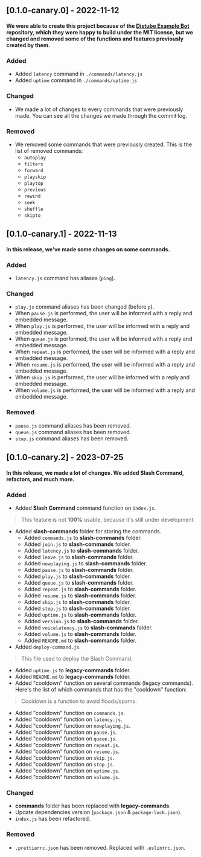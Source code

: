 
## [0.1.0-canary.0] - 2022-11-12
#### We were able to create this project because of the [Distube Example Bot](https://github.com/distubejs/example) repository, which they were happy to build under the MIT license, but we changed and removed some of the functions and features previously created by them.

### Added

- Added ```latency``` command in ```./commands/latency.js```
- Added ```uptime``` command in ```./commands/uptime.js```

### Changed

- We made a lot of changes to every commands that were previously made. You can see all the changes we made through the commit log.

### Removed

- We removed some commands that were previously created. This is the list of removed commands: 
  - ```autoplay```
  - ```filters```
  - ```forward```
  - ```playskip```
  - ```playtop```
  - ```previous```
  - ```rewind```
  - ```seek```
  - ```shuffle```
  - ```skipto```

## [0.1.0-canary.1] - 2022-11-13
#### In this release, we've made some changes on some commands.

### Added
- `latency.js` command has aliases (`ping`).

### Changed
- `play.js` command aliases has been changed (before `p`).
- When `pause.js` is performed, the user will be informed with a reply and embedded message.
- When `play.js` is performed, the user will be informed with a reply and embedded message.
- When `queue.js` is performed, the user will be informed with a reply and embedded message.
- When `repeat.js` is performed, the user will be informed with a reply and embedded message.
- When `resume.js` is performed, the user will be informed with a reply and embedded message.
- When `skip.js` is performed, the user will be informed with a reply and embedded message.
- When `volume.js` is performed, the user will be informed with a reply and embedded message.

### Removed
- `pause.js` command aliases has been removed.
- `queue.js` command aliases has been removed.
- `stop.js` command aliases has been removed.

## [0.1.0-canary.2] - 2023-07-25

#### In this release, we made a lot of changes. We added Slash Command, refactors, and much more.

### Added
- Added **Slash Command** command function on `index.js`.
> This feature is not **100%** usable, because it's still under development.
- Added **slash-commands** folder for storing the commands.
  - Added `commands.js` to **slash-commands** folder.
  - Added `join.js` to **slash-commands** folder.
  - Added `latency.js` to **slash-commands** folder.
  - Added `leave.js` to **slash-commands** folder.
  - Added `nowplaying.js` to **slash-commands** folder.
  - Added `pause.js` to **slash-commands** folder.
  - Added `play.js` to **slash-commands** folder.
  - Added `queue.js` to **slash-commands** folder.
  - Added `repeat.js` to **slash-commands** folder.
  - Added `resume.js` to **slash-commands** folder.
  - Added `skip.js` to **slash-commands** folder.
  - Added `stop.js` to **slash-commands** folder.
  - Added `uptime.js` to **slash-commands** folder.
  - Added `version.js` to **slash-commands** folder.
  - Added `voicelatency.js` to **slash-commands** folder.
  - Added `volume.js` to **slash-commands** folder.
  - Added `README.md` to **slash-commands** folder.
- Added `deploy-command.js`.
> This file used to deploy the Slash Command.
- Added `uptime.js` to **legacy-commands** folder.
- Added `README.md` to **legacy-commands** folder.
- Added "cooldown" function on several commands (legacy commands). Here's the list of which commands that has the "cooldown" function:
> Cooldown is a function to avoid floods/spams.
  - Added "cooldown" function on `commands.js`.
  - Added "cooldown" function on `latency.js`.
  - Added "cooldown" function on `nowplaying.js`.
  - Added "cooldown" function on `pause.js`.
  - Added "cooldown" function on `queue.js`.
  - Added "cooldown" function on `repeat.js`.
  - Added "cooldown" function on `resume.js`.
  - Added "cooldown" function on `skip.js`.
  - Added "cooldown" function on `stop.js`.
  - Added "cooldown" function on `uptime.js`.
  - Added "cooldown" function on `volume.js`.

### Changed
- **commands** folder has been replaced with **legacy-commands**.
- Update dependencies version (`package.json` & `package-lock.json`).
- `index.js` has been refactored.

### Removed
- `.prettierrc.json` has been removed. Replaced with `.eslintrc.json`.